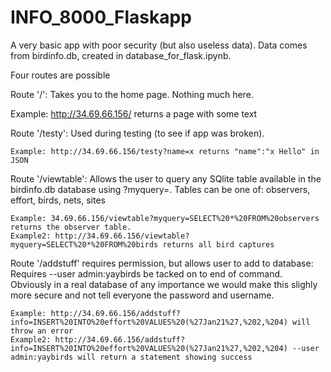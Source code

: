 # INFO_8000_Flaskapp

A very basic app with poor security (but also useless data). 
Data comes from birdinfo.db, created in database_for_flask.ipynb.



Four routes are possible

Route '/':
Takes you to the home page. Nothing much here. 

  Example: http://34.69.66.156/ returns a page with some text
  

Route '/testy':
Used during testing (to see if app was broken).
    
    Example: http://34.69.66.156/testy?name=x returns "name":"x Hello" in JSON


Route '/viewtable':
Allows the user to query any SQlite table available in the birdinfo.db database using ?myquery=. 
Tables can be one of: observers, effort, birds, nets, sites

    Example: 34.69.66.156/viewtable?myquery=SELECT%20*%20FROM%20observers returns the observer table. 
    Example2: http://34.69.66.156/viewtable?myquery=SELECT%20*%20FROM%20birds returns all bird captures 

Route '/addstuff' requires permission, but allows user to add to database:
Requires --user admin:yaybirds be tacked on to end of command. Obviously in a real database of any importance we would make this slighly more secure and not tell everyone the password and username.

    Example: http://34.69.66.156/addstuff?info=INSERT%20INTO%20effort%20VALUES%20(%27Jan21%27,%202,%204) will throw an error 
    Example2: http://34.69.66.156/addstuff?info=INSERT%20INTO%20effort%20VALUES%20(%27Jan21%27,%202,%204) --user admin:yaybirds will return a statement showing success
    
